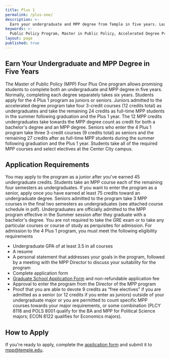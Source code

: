 ```yaml
---
title: Plus 1
permalink: /plus-one/
description: >-
  Earn your undergraduate and MPP degree from Temple in five years. Learn about public policy from full-time faculty and working practitioners.
keywords: >-
  Public Policy Program, Master in Public Policy, Accelerated Degree Program, Four Plus One Program
layout: page
published: true
---
```

## Earn Your Undergraduate and MPP Degree in Five Years
The Master of Public Policy (MPP) Four Plus One program allows promising students to complete both an undergraduate and MPP degree in five years. Normally, completing each degree separately takes six years. Students apply for the 4 Plus 1 program as juniors or seniors. Juniors admitted to the accelerated degree program take four 3-credit courses (12 credits total) as undergraduates and take the remaining 24 credits as full-time MPP students in the summer following graduation and the Plus 1 year. The 12 MPP credits undergraduates take towards the MPP degree count as credit for both a bachelor's degree and an MPP degree. Seniors who enter the 4 Plus 1 program take three 3-credit courses (9 credits total) as seniors and the remaining 27 credits after as full-time MPP students during the summer following graduation and the Plus 1 year. Students take all of the required MPP courses and select electives at the Center City campus.

## Application Requirements
You may apply to the program as a junior after you've earned 45 undergraduate credits. Students take an MPP course each of the remaining four semesters as undergraduates. If you want to enter the program as a senior, apply once you have earned at least 75 credits toward an undergraduate degree. Seniors admitted to the program take 3 MPP courses in the final two semesters as undergraduates (see attached course schedule in pdf). Undergraduates are officially admitted to the MPP program effective in the Summer session after they graduate with a bachelor's degree. You are not required to take the GRE exam or to take any particular courses or course of study as perquisites for admission. For admission to the 4 Plus 1 program, you must meet the following eligibility requirements

- Undergraduate GPA of at least 3.5 in all courses
- A resume
- A personal statement that addresses your goals in the program, followed by a meeting with the MPP Director to discuss your suitability for the program
- Complete application form
- [Graduate School Application Form](https://www.temple.edu/grad/admissions/howtoapply.htm) and non-refundable application fee
- Approval to enter the program from the Director of the MPP program
- Proof that you are able to devote 9 credits as “free electives” if you are admitted as a senior (or 12 credits if you enter as juniors) outside of your undergraduate major or you are permitted to count specific MPP courses towards your major requirements, or some combination (PLCY 8118 and POLS 8001 qualify for the BA and MPP for Political Science majors; ECON 8122 qualifies for Economics majors).

## How to Apply
If you're ready to apply, complete the [application form](https://liberalarts.temple.edu/sites/liberalarts/files/MPP%20Plus%201%20Application%20Form.pdf) and submit it to [mpp@temple.edu](mailto:mpp@temple.edu).
